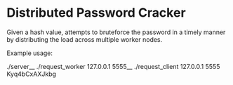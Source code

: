 # Distributed Password Cracker
Given a hash value, attempts to bruteforce the password in a timely manner by distributing the load across multiple worker nodes. 

Example usage:

./server__
./request_worker 127.0.0.1 5555__
./request_client 127.0.0.1 5555 Kyq4bCxAXJkbg